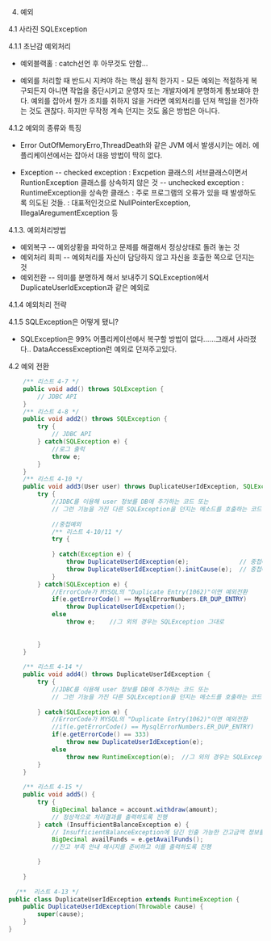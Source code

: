 4. 예외 

4.1 사라진 SQLException

4.1.1 초난감 예외처리
- 예외블랙홀
:  catch선언 후 아무것도 안함...
* 예외를 처리할 때 반드시 지켜야 하는 핵심 원칙 한가지 - 모든 예외는 적절하게 복구되든지 아니면 작업을 중단시키고 운영자 또는 개발자에게 분명하게 통보돼야 한다.
예외를 잡아서 뭔가 조치를 취하지 않을 거라면 예외처리를 던져 책임을 전가하는 것도 괜찮다.
하지만 무작정 계속 던지는 것도 옳은 방법은 아니다.

4.1.2 예외의 종류와 특징

- Error
OutOfMemoryErro,ThreadDeath와 같은 JVM 에서 발생시키는 에러. 에플리케이션에서는 잡아서 대응 방법이 딱히 없다.

- Exception 
-- checked exception
: Excpetion 클래스의 서브클래스이면서 RuntionException 클래스를 상속하지 않은 것
-- unchecked exception
: RuntimeException을 상속한 클래스
: 주로 프로그램의 오류가 있을 때 발생하도록 의도된 것들.
: 대표적인것으로  NullPointerException, IllegalAregumentException 등 

4.1.3. 예외처리방법
- 예외복구
-- 예외상황을 파악하고 문제를 해결해서 정상상태로 돌려 놓는 것
- 예외처리 회피
-- 예외처리를 자신이 담당하지 않고 자신을 호출한 쪽으로 던지는 것
- 예외전환
-- 의미를 분명하게 해서 보내주기 SQLException에서 DuplicateUserIdException과 같은 예외로

4.1.4 예외처리 전략

4.1.5 SQLException은 어떻게 됐니?
- SQLException은 99% 어플리케이션에서 복구할 방법이 없다......그래서 사라졌다.. DataAccessException런 예외로 던져주고있다.

4.2 예외 전환


```java
	/** 리스트 4-7 */
	public void add() throws SQLException {
		// JDBC API
	}
	/** 리스트 4-8 */
	public void add2() throws SQLException {
		try {
			// JDBC API
		} catch(SQLException e) {
			//로그 출럭
			throw e;
		}
	}
	/** 리스트 4-10 */
	public void add3(User user) throws DuplicateUserIdException, SQLException {
		try {
			//JDBC를 이용해 user 정보를 DB에 추가하는 코드 또는
			// 그런 기능을 가진 다른 SQLException을 던지는 메소드를 호출하는 코드
			
			//중첩예외
			/** 리스트 4-10/11 */
			try {
				
			} catch(Exception e) {
				throw DuplicateUserIdException(e);				// 중첩예외 1
				throw DuplicateUserIdException().initCause(e);	// 중첩예외 2
			}
		} catch(SQLException e) {
			//ErrorCode가 MYSQL의 "Duplicate Entry(1062)"이면 예외전환
			if(e.getErrorCode() == MysqlErrorNumbers.ER_DUP_ENTRY)
				throw DuplicateUserIdExcpetion();
			else
				throw e;	//그 외의 경우는 SQLException 그대로
			
				
		}
	}
	
	/** 리스트 4-14 */
	public void add4() throws DuplicateUserIdException {
		try {
			//JDBC를 이용해 user 정보를 DB에 추가하는 코드 또는
			// 그런 기능을 가진 다른 SQLException을 던지는 메소드를 호출하는 코드
			
		} catch(SQLException e) {
			//ErrorCode가 MYSQL의 "Duplicate Entry(1062)"이면 예외전환
			//if(e.getErrorCode() == MysqlErrorNumbers.ER_DUP_ENTRY)
			if(e.getErrorCode() == 333)
				throw new DuplicateUserIdException(e);
			else
				throw new RuntimeException(e);	//그 외의 경우는 SQLException 그대로
		}
	}
	
	/** 리스트 4-15 */
	public void add5() {
		try {
			BigDecimal balance = account.withdraw(amount);
			// 정상적으로 처리결과를 출력하도록 진행
		} catch (InsufficientBalanceException e) {
			// InsufficientBalanceException에 담긴 인출 가능한 간고금액 정보를 가져옴
			BigDecimal availFunds = e.getAvailFunds();
			//잔고 부족 안내 메시지를 준비하고 이를 출력하도록 진행

		}
		
	}
  
  /**  리스트 4-13 */
public class DuplicateUserIdException extends RuntimeException {
	public DuplicateUserIdException(Throwable cause) {
		super(cause);
	}
}
```
